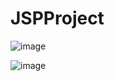 # JSPProject
![image](https://user-images.githubusercontent.com/69310195/185135145-a3fe82c9-c199-40a1-83dd-676b74cfbd89.png)

![image](https://user-images.githubusercontent.com/69310195/185134675-1c3b95da-a588-4c8d-b3c0-240a4e14fd78.png)
